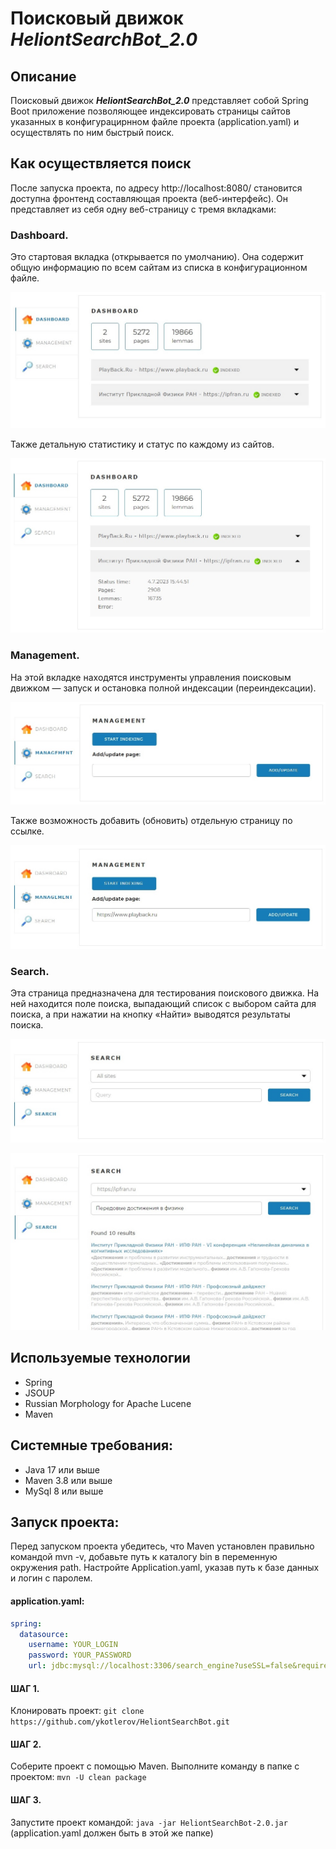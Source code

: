 # Поисковый движок _**HeliontSearchBot_2.0**_

## Описание
Поисковый движок _**HeliontSearchBot_2.0**_ представляет собой Spring Boot приложение позволяющее индексировать страницы сайтов указанных в конфигурацирнном файле проекта (application.yaml) и осуществлять по ним быстрый поиск.

## Как осуществляется поиск
После запуска проекта, по адресу http://localhost:8080/ становится доступна фронтенд составляющая проекта (веб-интерфейс). Он представляет из себя одну веб-страницу с тремя вкладками:

### Dashboard.
Это стартовая вкладка (открывается по умолчанию). Она содержит общую информацию по всем сайтам из списка в конфигурационном файле.

![](Images/image-1.jpg)

Также детальную статистику и статус по каждому из сайтов.

![](Images/image-2.jpg)

### Management.
На этой вкладке находятся инструменты управления поисковым движком — запуск и остановка полной индексации (переиндексации). 

![](Images/image-3.jpg)

Также возможность добавить (обновить) отдельную страницу по ссылке.

![](Images/image-4.jpg)


### Search.
Эта страница предназначена для тестирования поискового движка. На ней находится поле поиска, выпадающий список с выбором сайта для поиска, а при нажатии на кнопку «Найти» выводятся результаты поиска.

![](Images/image-5.jpg)

![](Images/image-7.jpg)


## Используемые технологии
- Spring
- JSOUP
- Russian Morphology for Apache Lucene 
- Maven


## Системные требования:
- Java 17 или выше
- Maven 3.8 или выше
- MySql 8 или выше

## Запуск проекта:
Перед запуском проекта убедитесь, что Maven установлен правильно командой mvn -v, добавьте путь к каталогу bin в переменную окружения path.
Настройте Application.yaml, указав путь к базе данных и логин с паролем.

#### application.yaml:
```yaml
spring:
  datasource:
    username: YOUR_LOGIN
    password: YOUR_PASSWORD
    url: jdbc:mysql://localhost:3306/search_engine?useSSL=false&requireSSL=false&allowPublicKeyRetrieval=true
```

#### ШАГ 1. 

Клонировать проект: `git clone https://github.com/ykotlerov/HeliontSearchBot.git`

#### ШАГ 2.

Соберите проект с помощью Maven. Выполните команду в папке с проектом: `mvn -U clean package`

#### ШАГ 3.

Запустите проект командой: `java -jar HeliontSearchBot-2.0.jar` (application.yaml должен быть в этой же папке)



